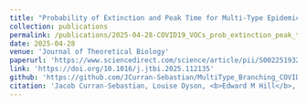 ```yaml
---
title: "Probability of Extinction and Peak Time for Multi-Type Epidemics with Application to Covid-19 Variants of Concern"
collection: publications
permalink: /publications/2025-04-28-COVID19_VOCs_prob_extinction_peak_time_multitype_epidemics
date: 2025-04-28
venue: 'Journal of Theoretical Biology'
paperurl: 'https://www.sciencedirect.com/science/article/pii/S0022519325001018/pdfft?md5=4a02b04280f01fb2b09cb52e87b8bbf9&pid=1-s2.0-S0022519325001018-main.pdf'
link: 'https://doi.org/10.1016/j.jtbi.2025.112135'
github: 'https://github.com/JCurran-Sebastian/MultiType_Branching_COVID19'
citation: 'Jacob Curran-Sebastian, Louise Dyson, <b>Edward M Hill</b>, Ian Hall, Lorenzo Pellis, Thomas House. (2025). &quot;Cost-effectiveness of routine COVID-19 adult vaccination programmes in England.&quot; <i>Journal of Theoretical Biology</i>, <b>608</b>: 112135. doi: 10.1016/j.jtbi.2025.112135.'
---
```

